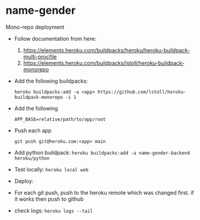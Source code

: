# name-gender

Mono-repo deployment
- Follow documentation from here: 
    1. https://elements.heroku.com/buildpacks/heroku/heroku-buildpack-multi-procfile
    2. https://elements.heroku.com/buildpacks/lstoll/heroku-buildpack-monorepo

- Add the following buildpacks:
    ```
    heroku buildpacks:add -a <app> https://github.com/lstoll/heroku-buildpack-monorepo -i 1

    ```
- Add the following 
    ```
    APP_BASE=relative/path/to/app/root

    ```
- Push each app
    ```
    git push git@heroku.com:<app> main
    ```
- Add python buildpack: `heroku buildpacks:add -a name-gender-backend heroku/python`
- Test locally: `heroku local web`
- Deploy: 
- For each git push, push to the heroku remote which was changed first. if it works then push to github
- check logs: `heroku logs --tail`

